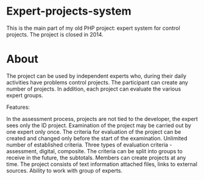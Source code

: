 # Expert-projects-system

This is the main part of my old PHP project: expert system for control projects.
The project is closed in 2014.

# About

The project can be used by independent experts who, during their daily activities have problems control projects. The participant can create any number of projects. In addition, each project can evaluate the various expert groups.

Features: 

In the assessment process, projects are not tied to the developer, the expert sees only the ID project. Examination of the project may be carried out by one expert only once. The criteria for evaluation of the project can be created and changed only before the start of the examination. Unlimited number of established criteria. Three types of evaluation criteria - assessment, digital, composite. The criteria can be split into groups to receive in the future, the subtotals. Members can create projects at any time. The project consists of text information attached files, links to external sources. Ability to work with group of experts.